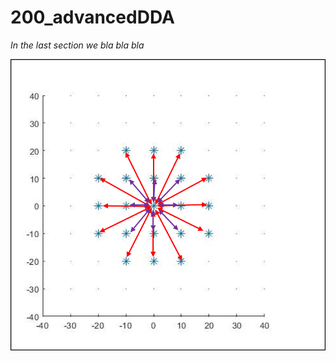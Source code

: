 # 200_advancedDDA

*In the last section we bla bla bla*

<img src="/003_media/conv_animation.gif" alt="Animation of the convolution.">
